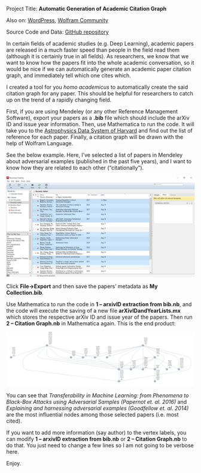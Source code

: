 Project Title: **Automatic Generation of Academic Citation Graph**

Also on: [WordPress][1], [Wolfram Community][6]

Source Code and Data: [GitHub repository][2]

In certain fields of academic studies (e.g. Deep Learning), academic papers are released in a much faster speed than people in the field read them (although it is certainly true in all fields). As researchers, we know that we want to know how the papers fit into the whole academic conversation, so it would be nice if we can automatically generate an academic paper citation graph, and immediately tell which one cites which.

I created a tool for you *homo academicus* to automatically create the said citation graph for any paper. This should be helpful for researchers to catch up on the trend of a rapidly changing field.

First, if you are using Mendeley (or any other Reference Management Software), export your papers as a **.bib** file which should include the arXiv ID and issue year information. Then, use Mathematica to run the code. It will take you to the [Astrophysics Data System of Harvard][3] and find out the list of reference for each paper. Finally, a citation graph will be drawn with the help of Wolfram Language.

See the below example. Here, I’ve selected a list of papers in Mendeley about adversarial examples (published in the past five years), and I want to know how they are related to each other (“citationally”).

![Image 1 - Mendeley][4]

Click **File->Export** and then save the papers’ metadata as **My Collection.bib**.

Use Mathematica to run the code in **1 – arxivID extraction from bib.nb**, and the code will execute the saving of a new file **arXivIDandYearLists.mx** which stores the respective arXiv ID and issue year of the papers. Then run **2 – Citation Graph.nb** in Mathematica again. This is the end product:

![Image 2 - Citation Tree][5]

You can see that *Transferability in Machine Learning: from Phenomena to Black-Box Attacks using Adversarial Samples (Papernot et. al. 2016)* and *Explaining and harnessing adversarial examples (Goodfellow et. al. 2014)* are the most influential nodes among those selected papers (i.e. most cited).

If you want to add more information (say author) to the vertex labels, you can modify **1 – arxivID extraction from bib.nb** or **2 – Citation Graph.nb** to do that. You just need to change a few lines so I am not going to be verbose here.

Enjoy.

[1]: https://lanstonchu.wordpress.com/2019/08/20/automatic-generation-of-academic-citation-graph/
[2]: https://github.com/lanstonchu/citation-graph
[3]: https://ui.adsabs.harvard.edu/
[4]: https://raw.githubusercontent.com/lanstonchu/citation-graph/master/Mendeley.png
[5]: https://raw.githubusercontent.com/lanstonchu/citation-graph/master/citation%20graph.jpg
[6]: https://community.wolfram.com/groups/-/m/t/1770600?p_p_auth=yKGaKfN2
